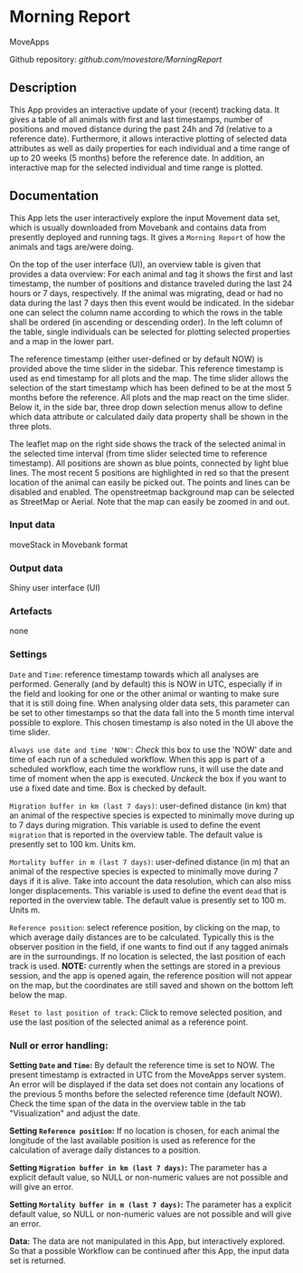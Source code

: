 # Morning Report
MoveApps

Github repository: *github.com/movestore/MorningReport*

## Description
This App provides an interactive update of your (recent) tracking data. It gives a table of all animals with first and last timestamps, number of positions and moved distance during the past 24h and 7d (relative to a reference date). Furthermore, it allows interactive plotting of selected data attributes as well as daily properties for each individual and a time range of up to 20 weeks (5 months) before the reference date. In addition, an interactive map for the selected individual and time range is plotted. 

## Documentation
This App lets the user interactively explore the input Movement data set, which is usually downloaded from Movebank and contains data from presently deployed and running tags. It gives a `Morning Report` of how the animals and tags are/were doing.

On the top of the user interface (UI), an overview table is given that provides a data overview: For each animal and tag it shows the first and last timestamp, the number of positions and distance traveled during the last 24 hours or 7 days, respectively. If the animal was migrating, dead or had no data during the last 7 days then this event would be indicated. In the sidebar one can select the column name according to which the rows in the table shall be ordered (in ascending or descending order). In the left column of the table, single individuals can be selected for plotting selected properties and a map in the lower part.

The reference timestamp (either user-defined or by default NOW) is provided above the time slider in the sidebar. This reference timestamp is used as end timestamp for all plots and the map. The time slider allows the selection of the start timestamp which has been defined to be at the most 5 months before the reference. All plots and the map react on the time slider. Below it, in the side bar, three drop down selection menus allow to define which data attribute or calculated daily data property shall be shown in the three plots.

The leaflet map on the right side shows the track of the selected animal in the selected time interval (from time slider selected time to reference timestamp). All positions are shown as blue points, connected by light blue lines. The most recent 5 positions are highlighted in red so that the present location of the animal can easily be picked out. The points and lines can be disabled and enabled. The openstreetmap background map can be selected as StreetMap or Aerial. Note that the map can easily be zoomed in and out.


### Input data
moveStack in Movebank format

### Output data
Shiny user interface (UI)

### Artefacts
none

### Settings
`Date` and `Time`: reference timestamp towards which all analyses are performed. Generally (and by default) this is NOW in UTC, especially if in the field and looking for one or the other animal or wanting to make sure that it is still doing fine. When analysing older data sets, this parameter can be set to other timestamps so that the data fall into the 5 month time interval possible to explore. This chosen timestamp is also noted in the UI above the time slider.

`Always use date and time 'NOW'`: *Check* this box to use the 'NOW' date and time of each run of a scheduled workflow. When this app is part of a scheduled workflow, each time the workflow runs, it will use the date and time of moment when the app is executed. *Unckeck* the box if you want to use a fixed date and time. Box is checked by default.

`Migration buffer in km (last 7 days)`: user-defined distance (in km) that an animal of the respective species is expected to minimally move during up to 7 days during migration. This variable is used to define the event `migration` that is reported in the overview table. The default value is presently set to 100 km. Units km.

`Mortality buffer in m (last 7 days)`: user-defined distance (in m) that an animal of the respective species is expected to minimally move during 7 days if it is alive. Take into account the data resolution, which can also miss longer displacements. This variable is used to define the event `dead` that is reported in the overview table. The default value is presently set to 100 m. Units m.

`Reference position`: select reference position, by clicking on the map, to which average daily distances are to be calculated. Typically this is the observer position in the field, if one wants to find out if any tagged animals are in the surroundings. If no location is selected, the last position of each track is used. 
**NOTE:** currently when the settings are stored in a previous session, and the app is opened again, the reference position will not appear on the map, but the coordinates are still saved and shown on the bottom left below the map.

`Reset to last position of track`: Click to remove selected position, and use the last position of the selected animal as a reference point.


### Null or error handling:
**Setting `Date` and `Time`:** By default the reference time is set to NOW. The present timestamp is extracted in UTC from the MoveApps server system. An error will be displayed if the data set does not contain any locations of the previous 5 months before the selected reference time (default NOW). Check the time span of the data in the overview table in the tab "Visualization" and adjust the date.

**Setting `Reference position`:** If no location is chosen, for each animal the longitude of the last available position is used as reference for the calculation of average daily distances to a position.

**Setting `Migration buffer in km (last 7 days)`:** The parameter has a explicit default value, so NULL or non-numeric values are not possible and will give an error.

**Setting `Mortality buffer in m (last 7 days)`:** The parameter has a explicit default value, so NULL or non-numeric values are not possible and will give an error.

**Data:** The data are not manipulated in this App, but interactively explored. So that a possible Workflow can be continued after this App, the input data set is returned.

